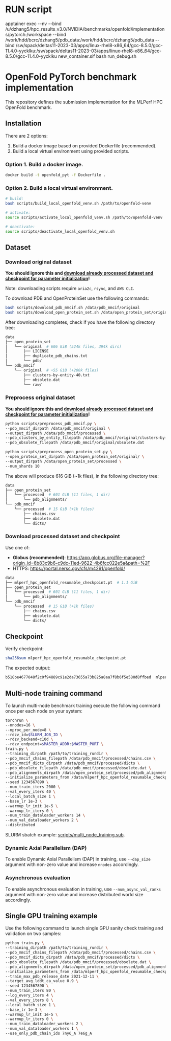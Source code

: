 # RUN script

apptainer exec --nv   --bind /u/dzhang5/hpc_results_v3.0/NVIDIA/benchmarks/openfold/implementations/pytorch:/workspace   --bind /work/hdd/bcrc/dzhang5/pdb_data:/work/hdd/bcrc/dzhang5/pdb_data   --bind /sw/spack/deltas11-2023-03/apps/linux-rhel8-x86_64/gcc-8.5.0/gcc-11.4.0-yycklku:/sw/spack/deltas11-2023-03/apps/linux-rhel8-x86_64/gcc-8.5.0/gcc-11.4.0-yycklku   new_container.sif bash run_debug.sh

# OpenFold PyTorch benchmark implementation

This repository defines the submission implementation for the MLPerf HPC OpenFold benchmark.

## Installation

There are 2 options:

1. Build a docker image based on provided Dockerfile (recommended).
2. Build a local virtual environment using provided scripts.

### Option 1. Build a docker image.

```bash
docker build -t openfold_pyt -f Dockerfile .
```

### Option 2. Build a local virtual environment.

```bash
# build:
bash scripts/build_local_openfold_venv.sh /path/to/openfold-venv

# activate:
source scripts/activate_local_openfold_venv.sh /path/to/openfold-venv

# deactivate:
source scripts/deactivate_local_openfold_venv.sh
```

## Dataset

### Download original dataset

**You should ignore this and [download already processed dataset and checkpoint for parameter initialization](#download-processed-dataset-and-checkpoint)!**

Note: downloading scripts require `aria2c`, `rsync`, and `AWS CLI`.

To download PDB and OpenProteinSet use the following commands:

```bash
bash scripts/download_pdb_mmcif.sh /data/pdb_mmcif/original
bash scripts/download_open_protein_set.sh /data/open_protein_set/original
```

After downloading completes, check if you have the following directory tree:

```bash
data
├── open_protein_set
│   └── original  # 606 GiB (524k files, 394k dirs)
│       ├── LICENSE
│       ├── duplicate_pdb_chains.txt
│       └── pdb/
└── pdb_mmcif
    └── original  # +55 GiB (+200k files)
        ├── clusters-by-entity-40.txt
        ├── obsolete.dat
        └── raw/
```

### Preprocess original dataset

**You should ignore this and [download already processed dataset and checkpoint for parameter initialization](#download-processed-dataset-and-checkpoint)!**

```bash
python scripts/preprocess_pdb_mmcif.py \
--pdb_mmcif_dirpath /data/pdb_mmcif/original \
--output_dirpath /data/pdb_mmcif/processed \
--pdb_clusters_by_entity_filepath /data/pdb_mmcif/original/clusters-by-entity-40.txt \
--pdb_obsolete_filepath /data/pdb_mmcif/original/obsolete.dat

python scripts/preprocess_open_protein_set.py \
--open_protein_set_dirpath /data/open_protein_set/original/ \
--output_dirpath /data/open_protein_set/processed \
--num_shards 10
```

The above will produce 616 GiB (~1k files), in the following directory tree:

```bash
data
├── open_protein_set
│   └── processed  # 601 GiB (11 files, 1 dir)
│       └── pdb_alignments/
└── pdb_mmcif
    └── processed  # 15 GiB (+1k files)
        ├── chains.csv
        ├── obsolete.dat
        └── dicts/
```

### Download processed dataset and checkpoint

Use one of:
- **Globus (recommended)**: https://app.globus.org/file-manager?origin_id=6b83c9b6-c9dc-11ed-9622-4b6fcc022e5a&path=%2F
- HTTPS: https://portal.nersc.gov/cfs/m4291/openfold/

```bash
data
├── mlperf_hpc_openfold_resumable_checkpoint.pt  # 1.1 GiB
├── open_protein_set
│   └── processed  # 601 GiB (11 files, 1 dir)
│       └── pdb_alignments/
└── pdb_mmcif
    └── processed  # 15 GiB (+1k files)
        ├── chains.csv
        ├── obsolete.dat
        └── dicts/
```

## Checkpoint

Verify checkpoint:

```bash
sha256sum mlperf_hpc_openfold_resumable_checkpoint.pt
```

The expected output:

```bash
b518be4677048f2c0f94889c91e2da73655a73b825a8aa7f8b6f5e580d8ffbed  mlperf_hpc_openfold_resumable_checkpoint.pt
```

## Multi-node training command

To launch multi-node benchmark training execute the following command once per each node on your system:

```bash
torchrun \
--nnodes=16 \
--nproc_per_node=8 \
--rdzv_id=$SLURM_JOB_ID \
--rdzv_backend=c10d \
--rdzv_endpoint=$MASTER_ADDR:$MASTER_PORT \
train.py \
--training_dirpath /path/to/training_rundir \
--pdb_mmcif_chains_filepath /data/pdb_mmcif/processed/chains.csv \
--pdb_mmcif_dicts_dirpath /data/pdb_mmcif/processed/dicts \
--pdb_obsolete_filepath /data/pdb_mmcif/processed/obsolete.dat \
--pdb_alignments_dirpath /data/open_protein_set/processed/pdb_alignments \
--initialize_parameters_from /data/mlperf_hpc_openfold_resumable_checkpoint.pt \
--seed 1234567890 \
--num_train_iters 2000 \
--val_every_iters 40 \
--local_batch_size 1 \
--base_lr 1e-3 \
--warmup_lr_init 1e-5 \
--warmup_lr_iters 0 \
--num_train_dataloader_workers 14 \
--num_val_dataloader_workers 2 \
--distributed
```

SLURM sbatch example: [scripts/multi_node_training.sub](scripts/multi_node_training.sub).

### Dynamic Axial Parallelism (DAP)

To enable Dynamic Axial Parallelism (DAP) in training, use `--dap_size` argument with non-zero value and increase `nnodes` accordingly.

### Asynchronous evaluation

To enable asynchronous evaluation in training, use `--num_async_val_ranks` argument with non-zero value and increase distributed world size accordingly.

## Single GPU training example

Use the following command to launch single GPU sanity check training and validation on two samples:

```bash
python train.py \
--training_dirpath /path/to/training_rundir \
--pdb_mmcif_chains_filepath /data/pdb_mmcif/processed/chains.csv \
--pdb_mmcif_dicts_dirpath /data/pdb_mmcif/processed/dicts \
--pdb_obsolete_filepath /data/pdb_mmcif/processed/obsolete.dat \
--pdb_alignments_dirpath /data/open_protein_set/processed/pdb_alignments \
--initialize_parameters_from /data/mlperf_hpc_openfold_resumable_checkpoint.pt \
--train_max_pdb_release_date 2021-12-11 \
--target_avg_lddt_ca_value 0.9 \
--seed 1234567890 \
--num_train_iters 80 \
--log_every_iters 4 \
--val_every_iters 8 \
--local_batch_size 1 \
--base_lr 1e-3 \
--warmup_lr_init 1e-5 \
--warmup_lr_iters 0 \
--num_train_dataloader_workers 2 \
--num_val_dataloader_workers 1 \
--use_only_pdb_chain_ids 7ny6_A 7e6g_A
```

